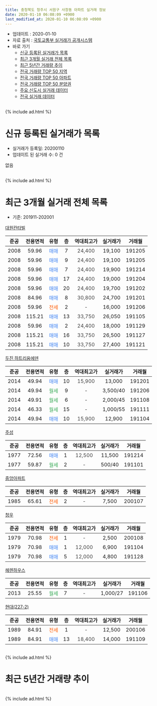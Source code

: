 ```yaml
---
title: 충청북도 청주시 서원구 사창동 아파트 실거래 정보
date: 2020-01-10 06:08:09 +0900
last_modified_at: 2020-01-10 06:08:09 +0900
---
```


* 업데이트 : 2020-01-10
* 자료 출처 : [국토교통부 실거래가 공개시스템](http://rt.molit.go.kr)
* 바로 가기
    * [신규 등록된 실거래가 목록](#신규-등록된-실거래가-목록)
    * [최근 3개월 실거래 전체 목록](#최근-3개월-실거래-전체-목록)
    * [최근 5년간 거래량 추이](#최근-5년간-거래량-추이)
    * [전국 거래량 TOP 50 지역](https://inasie.github.io/apt-trade-info/최근-3개월-전국에서-가장-거래가-많이-발생한-지역)
    * [전국 거래량 TOP 50 아파트](https://inasie.github.io/apt-trade-info/최근-3개월-전국에서-가장-거래가-많이-발생한-아파트)
    * [전국 거래량 TOP 50 분양권](https://inasie.github.io/apt-trade-info/최근-3개월-전국에서-가장-거래가-많이-발생한-분양권)
    * [주요 신도시 실거래 데이터](https://inasie.github.io/apt-trade-info/주요-신도시)
    * [전국 실거래 데이터](https://inasie.github.io/apt-trade-info/전국)
<br>
{% include ad.html %}
<br>

# 신규 등록된 실거래가 목록
* 실거래가 등록일: 20200110
* 업데이트 된 실거래 수: 0 건

없음

<br>
{% include ad.html %}
<br>

# 최근 3개월 실거래 전체 목록
* 기준: 201911-202001


[대원칸타빌](https://search.naver.com/search.naver?query=%EC%B6%A9%EC%B2%AD%EB%B6%81%EB%8F%84+%EC%B2%AD%EC%A3%BC%EC%8B%9C+%EC%84%9C%EC%9B%90%EA%B5%AC+%EC%82%AC%EC%B0%BD%EB%8F%99+%EB%8C%80%EC%9B%90%EC%B9%B8%ED%83%80%EB%B9%8C)

|준공|전용면적|유형|층|역대최고가|실거래가|거래월|
|:---:|:---:|:---:|:---:|:---:|:---:|:---:|
|2008|59.96|<span style="color:#4285f3">매매</span>|7|<span style="color:#444444">24,400</span>|19,100|191205|
|2008|59.96|<span style="color:#4285f3">매매</span>|9|<span style="color:#444444">24,400</span>|19,100|191205|
|2008|59.96|<span style="color:#4285f3">매매</span>|7|<span style="color:#444444">24,400</span>|19,900|191214|
|2008|59.96|<span style="color:#4285f3">매매</span>|17|<span style="color:#444444">24,400</span>|19,000|191204|
|2008|59.96|<span style="color:#4285f3">매매</span>|20|<span style="color:#444444">24,400</span>|19,700|191202|
|2008|84.96|<span style="color:#4285f3">매매</span>|8|<span style="color:#444444">30,800</span>|24,700|191201|
|2008|59.96|<span style="color:#ff5a00">전세</span>|2|<span style="color:#444444">-</span>|16,000|191206|
|2008|115.21|<span style="color:#4285f3">매매</span>|13|<span style="color:#444444">33,750</span>|26,050|191105|
|2008|59.96|<span style="color:#4285f3">매매</span>|2|<span style="color:#444444">24,400</span>|18,000|191129|
|2008|115.21|<span style="color:#4285f3">매매</span>|16|<span style="color:#444444">33,750</span>|26,500|191127|
|2008|115.21|<span style="color:#4285f3">매매</span>|10|<span style="color:#444444">33,750</span>|27,400|191121|

[두진 하트리움에덴](https://search.naver.com/search.naver?query=%EC%B6%A9%EC%B2%AD%EB%B6%81%EB%8F%84+%EC%B2%AD%EC%A3%BC%EC%8B%9C+%EC%84%9C%EC%9B%90%EA%B5%AC+%EC%82%AC%EC%B0%BD%EB%8F%99+%EB%91%90%EC%A7%84+%ED%95%98%ED%8A%B8%EB%A6%AC%EC%9B%80%EC%97%90%EB%8D%B4)

|준공|전용면적|유형|층|역대최고가|실거래가|거래월|
|:---:|:---:|:---:|:---:|:---:|:---:|:---:|
|2014|49.94|<span style="color:#4285f3">매매</span>|10|<span style="color:#444444">15,900</span>|13,000|191201|
|2014|49.94|<span style="color:#34a853">월세</span>|9|<span style="color:#444444">-</span>|3,500/40|191206|
|2014|49.91|<span style="color:#34a853">월세</span>|6|<span style="color:#444444">-</span>|2,000/45|191108|
|2014|46.33|<span style="color:#34a853">월세</span>|15|<span style="color:#444444">-</span>|1,000/55|191111|
|2014|49.94|<span style="color:#4285f3">매매</span>|10|<span style="color:#444444">15,900</span>|12,900|191104|

[주성](https://search.naver.com/search.naver?query=%EC%B6%A9%EC%B2%AD%EB%B6%81%EB%8F%84+%EC%B2%AD%EC%A3%BC%EC%8B%9C+%EC%84%9C%EC%9B%90%EA%B5%AC+%EC%82%AC%EC%B0%BD%EB%8F%99+%EC%A3%BC%EC%84%B1)

|준공|전용면적|유형|층|역대최고가|실거래가|거래월|
|:---:|:---:|:---:|:---:|:---:|:---:|:---:|
|1977|72.56|<span style="color:#4285f3">매매</span>|1|<span style="color:#444444">12,500</span>|11,500|191214|
|1977|59.87|<span style="color:#34a853">월세</span>|2|<span style="color:#444444">-</span>|500/40|191101|

[중앙아파트](https://search.naver.com/search.naver?query=%EC%B6%A9%EC%B2%AD%EB%B6%81%EB%8F%84+%EC%B2%AD%EC%A3%BC%EC%8B%9C+%EC%84%9C%EC%9B%90%EA%B5%AC+%EC%82%AC%EC%B0%BD%EB%8F%99+%EC%A4%91%EC%95%99%EC%95%84%ED%8C%8C%ED%8A%B8)

|준공|전용면적|유형|층|역대최고가|실거래가|거래월|
|:---:|:---:|:---:|:---:|:---:|:---:|:---:|
|1985|65.61|<span style="color:#ff5a00">전세</span>|2|<span style="color:#444444">-</span>|7,500|200107|

[청우](https://search.naver.com/search.naver?query=%EC%B6%A9%EC%B2%AD%EB%B6%81%EB%8F%84+%EC%B2%AD%EC%A3%BC%EC%8B%9C+%EC%84%9C%EC%9B%90%EA%B5%AC+%EC%82%AC%EC%B0%BD%EB%8F%99+%EC%B2%AD%EC%9A%B0)

|준공|전용면적|유형|층|역대최고가|실거래가|거래월|
|:---:|:---:|:---:|:---:|:---:|:---:|:---:|
|1979|70.98|<span style="color:#ff5a00">전세</span>|1|<span style="color:#444444">-</span>|2,500|200108|
|1979|70.98|<span style="color:#4285f3">매매</span>|1|<span style="color:#444444">12,000</span>|6,900|191104|
|1979|70.98|<span style="color:#4285f3">매매</span>|5|<span style="color:#444444">12,000</span>|4,800|191128|

[헤렌하우스](https://search.naver.com/search.naver?query=%EC%B6%A9%EC%B2%AD%EB%B6%81%EB%8F%84+%EC%B2%AD%EC%A3%BC%EC%8B%9C+%EC%84%9C%EC%9B%90%EA%B5%AC+%EC%82%AC%EC%B0%BD%EB%8F%99+%ED%97%A4%EB%A0%8C%ED%95%98%EC%9A%B0%EC%8A%A4)

|준공|전용면적|유형|층|역대최고가|실거래가|거래월|
|:---:|:---:|:---:|:---:|:---:|:---:|:---:|
|2013|25.55|<span style="color:#34a853">월세</span>|7|<span style="color:#444444">-</span>|1,000/27|191106|

[현대(227-2)](https://search.naver.com/search.naver?query=%EC%B6%A9%EC%B2%AD%EB%B6%81%EB%8F%84+%EC%B2%AD%EC%A3%BC%EC%8B%9C+%EC%84%9C%EC%9B%90%EA%B5%AC+%EC%82%AC%EC%B0%BD%EB%8F%99+%ED%98%84%EB%8C%80%28227-2%29)

|준공|전용면적|유형|층|역대최고가|실거래가|거래월|
|:---:|:---:|:---:|:---:|:---:|:---:|:---:|
|1989|84.91|<span style="color:#ff5a00">전세</span>|1|<span style="color:#444444">-</span>|12,500|200106|
|1989|84.91|<span style="color:#4285f3">매매</span>|13|<span style="color:#444444">18,400</span>|14,000|191109|


<br>
{% include ad.html %}
<br>

# 최근 5년간 거래량 추이


<div style="width:100%;">
    <canvas id="deal_progress" height="200"></canvas>
</div>

<script>
new Chart(document.getElementById("deal_progress"), {
    type: 'line',
    data: {
        labels: ['201501','201502','201503','201504','201505','201506','201507','201508','201509','201510','201511','201512','201601','201602','201603','201604','201605','201606','201607','201608','201609','201610','201611','201612','201701','201702','201703','201704','201705','201706','201707','201708','201709','201710','201711','201712','201801','201802','201803','201804','201805','201806','201807','201808','201809','201810','201811','201812','201901','201902','201903','201904','201905','201906','201907','201908','201909','201910','201911','201912','202001'],
        datasets: [{
            label: '매매',
            pointRadius: 1,
            data: [18, 12, 20, 11, 14, 9, 9, 7, 4, 10, 8, 9, 9, 7, 14, 7, 10, 13, 5, 5, 13, 9, 6, 10, 5, 9, 2, 5, 10, 6, 7, 13, 9, 3, 16, 8, 4, 9, 9, 7, 7, 8, 9, 4, 6, 9, 6, 5, 6, 2, 7, 8, 7, 7, 20, 3, 12, 10, 8, 8, 0],
            borderColor: "rgba(255, 201, 14, 1)",
            backgroundColor: "rgba(255, 201, 14, 0.5)",
            fill: false,
            lineTension: 0
        },{
            label: '전월세',
            pointRadius: 1,
            data: [20, 8, 12, 8, 9, 6, 5, 4, 2, 4, 10, 7, 7, 7, 7, 5, 3, 4, 5, 6, 5, 8, 9, 11, 8, 6, 8, 6, 9, 11, 10, 8, 8, 3, 6, 4, 10, 6, 6, 6, 7, 6, 3, 6, 3, 6, 6, 10, 10, 10, 7, 6, 6, 0, 9, 5, 9, 7, 4, 2, 3],
            borderColor: "rgba(0, 141, 185, 1)",
            backgroundColor: "rgba(0, 141, 185, 0.5)",
            fill: false,
            lineTension: 0
        }
        ]
    },
    options: {
        responsive: true,
        title: {
            display: false
        },
        tooltips: {
            mode: 'index',
            intersect: false
        },
        hover: {
            mode: 'nearest',
            intersect: true
        },
        scales: {
            xAxes: [{
                display: true,
                scaleLabel: {
                    display: true,
                    labelString: '년/월'
                }
            }],
            yAxes: [{
                display: true,
                ticks: {
                    suggestedMin: 0,
                },
                scaleLabel: {
                    display: true,
                    labelString: '실거래 수'
                }
            }]
        }
    }
});

</script>


<br>
{% include ad.html %}
<br>

